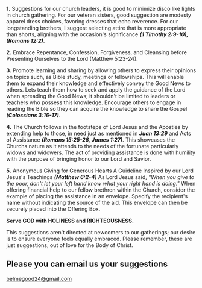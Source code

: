 **1.** Suggestions for our church leaders, it is good to minimize disco like lights in church gathering. For our veteran sisters, good suggestion are modesty apparel dress choices, favoring dresses that echo reverence. For our longstanding brothers, I suggest selecting attire that is more appropriate than shorts, aligning with the occasion's significance ***(1 Timothy 2:9-10), (Romans 12:2)***.

**2.** 
Embrace Repentance, Confession, Forgiveness, and Cleansing before Presenting Ourselves to the Lord (Matthew 5:23-24).

**3.**
Promote learning and sharing by allowing others to express their opinions on topics such, as Bible study, meetings or fellowships. This will enable them to expand their knowledge and effectively convey the Good News to others. Lets teach them how to seek and apply the guidance of the Lord when spreading the Good News; it shouldn't be limited to leaders or teachers who possess this knowledge. Encourage others to engage in reading the Bible so they can acquire the knowledge to share the Gospel ***(Colossians 3:16-17)***.

**4.**
The Church follows in the footsteps of Lord Jesus and the Apostles by extending help to those, in need just as mentioned in ***Juan 13:29*** and Acts of Assistance ***(Romans 15:25-26, James 1:27)***. This showcases the Churchs nature as it attends to the needs of the fortunate particularly widows and widowers. The act of providing assistance is done with humility with the purpose of bringing honor to our Lord and Savior.

**5.**
Anonymous Giving for Generous Hearts
A Guideline Inspired by our Lord Jesus's Teachings ***(Matthew 6:2-4)***
As Lord Jesus said, *"When you give to the poor, don't let your left hand know what your right hand is doing."* When offering financial help to our fellow brethren within the Church, consider the example of placing the assistance in an envelope. Specify the recipient's name without indicating the source of the aid. This envelope can then be securely placed into the Offering Box.

**Serve GOD with HOLINESS and RIGHTEOUSNESS.**

This suggestions aren't directed at newcomers to our gatherings; our desire is to ensure everyone feels equally embraced.
Please remember, these are just suggestions, out of love for the Body of Christ.

## Please you can email us your suggestions
[belmegood24@gmail.com](belmegood24@gmail.com)

